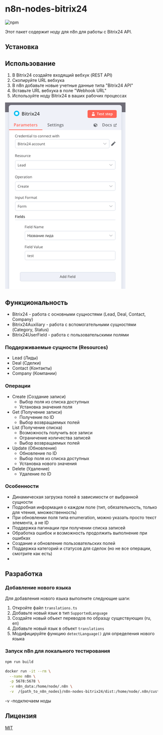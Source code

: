 # n8n-nodes-bitrix24

![npm](https://img.shields.io/npm/dm/n8n-nodes-bitrix24)

Этот пакет содержит ноду для n8n для работы с Bitrix24 API.

## Установка

## Использование

1. В Bitrix24 создайте входящий вебхук (REST API)
2. Скопируйте URL вебхука
3. В n8n добавьте новые учетные данные типа "Bitrix24 API"
4. Вставьте URL вебхука в поле "Webhook URL"
5. Используйте ноду Bitrix24 в ваших рабочих процессах

![example](example.png)

## Функциональность
- Bitrix24 - работа с основными сущностями (Lead, Deal, Contact, Company)
- Bitrix24Auxiliary - работа с вспомогательными сущностями (Category, Status)
- Bitrix24UserField - работа с пользовательскими полями
### Поддерживаемые сущности (Resources)
- Lead (Лиды)
- Deal (Сделки)
- Contact (Контакты)
- Company (Компании)

### Операции
- Create (Создание записи)
  - Выбор поля из списка доступных
  - Установка значения поля
- Get (Получение записи)
  - Получение по ID
  - Выбор возвращаемых полей
- List (Получение списка)
  - Возможность получить все записи
  - Ограничение количества записей
  - Выбор возвращаемых полей
- Update (Обновление)
  - Обновление по ID
  - Выбор поля из списка доступных
  - Установка нового значения
- Delete (Удаление)
  - Удаление по ID

### Особенности

- Динамическая загрузка полей в зависимости от выбранной сущности
- Подробная информация о каждом поле (тип, обязательность, только для чтения, множественность)
- При обновлении поля типа enumeration, можно указать просто текст элемента, а не ID
- Поддержка пагинации при получении списка записей
- Обработка ошибок и возможность продолжить выполнение при ошибках
- Создание и обновление пользовательских полей
- Поддержка категорий и статусов для сделок (но не все операции, смотрите как есть)
-
## Разработка

### Добавление нового языка
Для добавления нового языка выполните следующие шаги:

1. Откройте файл `translations.ts`
2. Добавьте новый язык в тип `SupportedLanguage`
3. Создайте новый объект переводов по образцу существующих (ru, en)
4. Добавьте новый язык в объект `translations`
5. Модифицируйте функцию `detectLanguage()` для определения нового языка

### Запуск n8n для локального тестирования
```bash
npm run build
```
```bash
docker run -it --rm \
  --name n8n \
  -p 5678:5678 \
  -v n8n_data:/home/node/.n8n \
  -v  /{path_to_n8n_nodes}/n8n-nodes-bitrix24/dist:/home/node/.n8n/custom/node_modules//n8n-nodes-bitrix24 \ docker.n8n.io/n8nio/n8n
```
  -v -подключаем ноды



## Лицензия

[MIT](LICENSE)
 